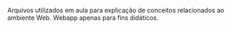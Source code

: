 Arquivos utilizados em aula para explicação de conceitos relacionados ao ambiente Web. 
Webapp apenas para fins didáticos.
